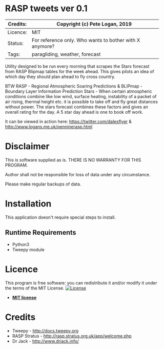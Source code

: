 # RASP tweets ver 0.1

| Credits: | Copyright (c) Pete Logan, 2019 
| --- | --- 
| Licence: | MIT 
| Status: | For reference only. Who wants to bother with X anymore? 
| Tags: | paragliding, weather, forecast 

Utility designed to be run every morning that scrapes the Stars forecast from RASP Blipmap tables for the week ahead. This gives pilots an idea of which day they should plan ahead to fly cross country.

BTW RASP - Regional Atmospheric Soaring Predictions
& BLIPmap - Boundary Layer Information Prediction
Stars - When certain atmospheric conditions combine like low wind, surface heating, instability of a packet of air rising, thermal height etc. it is possible to take off and fly great distances without power. The stars forecast combines these factors and gives an overall rating for the day. A 5 star day ahead is one to book off work.

It can be viewed in action here: https://twitter.com/dalesflyer & http://www.logans.me.uk/penninerasp.html


Disclaimer
==========

This is software supplied as is. THERE IS NO WARRANTY FOR THIS PROGRAM.

Author shall not be responsible for loss of data under any circumstance.

Please make regular backups of data.


Installation
============

This application doesn't require special steps to install.

Runtime Requirements
-------------------
* Python3
* Tweepy module


Licence
=======

This program is free software: you can redistribute it and/or modify
it under the terms of the MIT License. 
[![License](http://img.shields.io/:license-mit-blue.svg?style=flat-square)](http://badges.mit-license.org)

- **[MIT license](http://opensource.org/licenses/mit-license.php)**

Credits
=======
* Tweepy - http://docs.tweepy.org
* RASP Stratus - http://rasp.stratus.org.uk/app/welcome.php
* Dr Jack - http://www.drjack.info/
